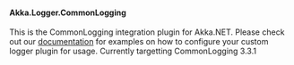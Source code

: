 #### Akka.Logger.CommonLogging ####

This is the CommonLogging integration plugin for Akka.NET. Please check out our [documentation](http://getakka.net/docs/Logging) for examples on how to configure your custom logger plugin for usage.
Currently targetting CommonLogging 3.3.1